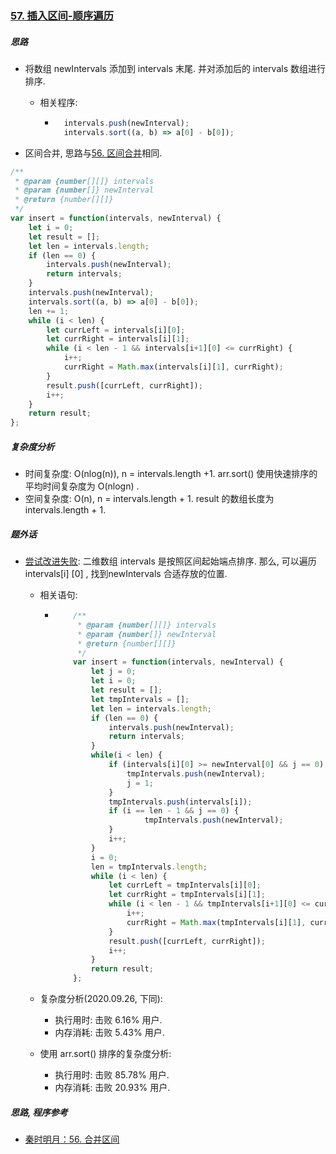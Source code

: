 ### [57. 插入区间-顺序遍历](https://leetcode-cn.com/problems/insert-interval/)

##### 思路

* 将数组 newIntervals 添加到 intervals 末尾. 并对添加后的 intervals 数组进行排序.

    * 相关程序:

        * ```javascript
            intervals.push(newInterval);
            intervals.sort((a, b) => a[0] - b[0]);
            ```

* 区间合并, 思路与[56. 区间合并](https://leetcode-cn.com/problems/merge-intervals/solution/56-he-bing-qu-jian-shun-xu-bian-li-by-shu-cheng/)相同.



```javascript
/**
 * @param {number[][]} intervals
 * @param {number[]} newInterval
 * @return {number[][]}
 */
var insert = function(intervals, newInterval) {
    let i = 0;
    let result = [];
    let len = intervals.length;
    if (len == 0) {
        intervals.push(newInterval);
        return intervals;
    }
    intervals.push(newInterval);
    intervals.sort((a, b) => a[0] - b[0]);
    len += 1;
    while (i < len) {
        let currLeft = intervals[i][0];
        let currRight = intervals[i][1];
        while (i < len - 1 && intervals[i+1][0] <= currRight) {
            i++;
            currRight = Math.max(intervals[i][1], currRight);
        }
        result.push([currLeft, currRight]);
        i++;
    }
    return result;
};
```



##### 复杂度分析

* 时间复杂度: O(nlog(n)), n = intervals.length +1. arr.sort() 使用快速排序的平均时间复杂度为 O(nlogn) .
* 空间复杂度: O(n), n = intervals.length + 1. result 的数组长度为 intervals.length + 1.



##### 题外话

* [尝试改进失败](https://github.com/sctang0/LeetCode/blob/master/CHAPTER57.1.md): 二维数组 intervals 是按照区间起始端点排序. 那么, 可以遍历 intervals[i] [0] , 找到newIntervals 合适存放的位置.

    * 相关语句:

        * ```javascript
              /**
               * @param {number[][]} intervals
               * @param {number[]} newInterval
               * @return {number[][]}
               */
              var insert = function(intervals, newInterval) {
                  let j = 0;
                  let i = 0;
                  let result = [];
                  let tmpIntervals = [];
                  let len = intervals.length;
                  if (len == 0) {
                      intervals.push(newInterval);
                      return intervals;
                  }
                  while(i < len) {
                      if (intervals[i][0] >= newInterval[0] && j == 0) {
                          tmpIntervals.push(newInterval);
                          j = 1;
                      }
                      tmpIntervals.push(intervals[i]);
                      if (i == len - 1 && j == 0) {
                              tmpIntervals.push(newInterval);
                      }
                      i++;
                  }
                  i = 0;
                  len = tmpIntervals.length;
                  while (i < len) {
                      let currLeft = tmpIntervals[i][0];
                      let currRight = tmpIntervals[i][1];
                      while (i < len - 1 && tmpIntervals[i+1][0] <= currRight) {
                          i++;
                          currRight = Math.max(tmpIntervals[i][1], currRight);
                      }
                      result.push([currLeft, currRight]);
                      i++;
                  }
                  return result;
              };
          ```
    
    * 复杂度分析(2020.09.26, 下同):
    
        * 执行用时: 击败 6.16% 用户.
        * 内存消耗: 击败 5.43% 用户.
    
    * 使用 arr.sort() 排序的复杂度分析:
    
        * 执行用时: 击败 85.78% 用户.
        * 内存消耗: 击败 20.93% 用户.



##### 思路, 程序参考

* [秦时明月：56. 合并区间](https://leetcode-cn.com/problems/merge-intervals/solution/56-he-bing-qu-jian-by-alexer-660/)